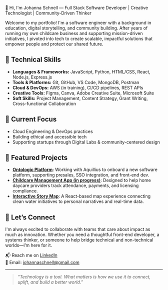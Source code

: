 👋 Hi, I'm Johanna Schnell — Full Stack Software Developer | Creative Technologist | Community-Driven Thinker

Welcome to my portfolio! I'm a software engineer with a background in education, digital storytelling, and community building. After years of running my own childcare business and supporting mission-driven initiatives, I pivoted into tech to create scalable, impactful solutions that empower people and protect our shared future.

## 🔧 Technical Skills
- **Languages & Frameworks:** JavaScript, Python, HTML/CSS, React, Node.js, Express.js
- **Tools & Platforms:** Git, GitHub, VS Code, MongoDB, Postman
- **Cloud & DevOps:** AWS (in training), CI/CD pipelines, REST APIs
- **Creative Tools:** Figma, Canva, Adobe Creative Suite, Microsoft Suite
- **Soft Skills:** Project Management, Content Strategy, Grant Writing, Cross-functional Collaboration

## 🌱 Current Focus
- Cloud Engineering & DevOps practices
- Building ethical and accessible tech
- Supporting startups through Digital Labs & community-centered design

## 📂 Featured Projects
- [**Ontologic Platform**](#): Working with Aquillius to onboard a new software platform, supporting presales, SSO integration, and front-end dev.
- [**Childcare Management App (in progress)**](#): Designed to help home daycare providers track attendance, payments, and licensing compliance.
- [**Interactive Story Map**](#): A React-based map experience connecting clean water initiatives to personal narratives and real-time data.

## 🤝 Let’s Connect
I'm always excited to collaborate with teams that care about impact as much as innovation. Whether you need a thoughtful front-end developer, a systems thinker, or someone to help bridge technical and non-technical worlds—I’m here for it.

📬 Reach me on [LinkedIn](https://linkedin.com/in/johanna-e-schnell)  
📧 Email: johannaschnell@gmail.com  

---

> *“Technology is a tool. What matters is how we use it to connect, uplift, and build a better world.”*
